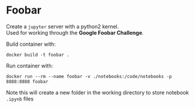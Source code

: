 # Foobar
Create a `jupyter` server with a python2 kernel.  
Used for working through the **Google Foobar Challenge**.

Build container with:
```
docker build -t foobar .
```

Run container with:
```
docker run --rm --name foobar -v ./notebooks:/code/notebooks -p 8888:8888 foobar
```
Note this will create a new folder in the working directory
to store notebook `.ipynb` files
